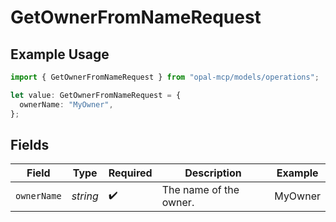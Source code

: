 # GetOwnerFromNameRequest

## Example Usage

```typescript
import { GetOwnerFromNameRequest } from "opal-mcp/models/operations";

let value: GetOwnerFromNameRequest = {
  ownerName: "MyOwner",
};
```

## Fields

| Field                  | Type                   | Required               | Description            | Example                |
| ---------------------- | ---------------------- | ---------------------- | ---------------------- | ---------------------- |
| `ownerName`            | *string*               | :heavy_check_mark:     | The name of the owner. | MyOwner                |